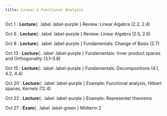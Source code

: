 ```yaml
---
title: Linear & Functional Analysis
---
```


Oct 1
: **Lecture**{: .label .label-purple } Review: Linear Algebra (2.2, 2.4)

Oct 6
: **Lecture**{: .label .label-purple } Review: Linear Algebra (2.5, 2.6)

Oct 8
: **Lecture**{: .label .label-purple } Fundamentals: Change of Basis (2.7)

Oct 13
: **Lecture**{: .label .label-purple } Fundamentals: Inner product spaces and Orthogonality (3.1–3.8)

Oct 15
: **Lecture**{: .label .label-purple } Fundamentals: Decompositions (4.1, 4.2, 4.4)

Oct 20
: **Lecture**{: .label .label-purple } Example: Functional analysis, Hilbert spaces, Kernels (12.4)

Oct 22
: **Lecture**{: .label .label-purple } Example: Representer theorems

Oct 27
: **Exam**{: .label .label-green } Midterm 2
